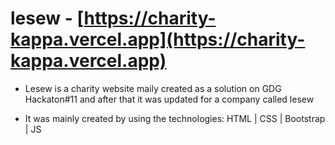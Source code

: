 # lesew - [https://charity-kappa.vercel.app](https://charity-kappa.vercel.app)

- Lesew is a charity website maily created as a solution on GDG Hackaton#11 and after that it was updated for a company called lesew

- It was mainly created by using the technologies: HTML | CSS | Bootstrap | JS
